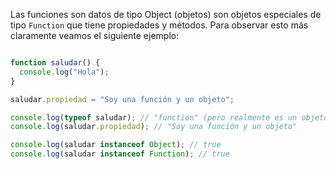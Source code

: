 Las funciones son datos de tipo Object (objetos) son objetos especiales de tipo `Function` que tiene propiedades y métodos. Para observar esto más claramente veamos el siguiente ejemplo:

```javascript

function saludar() {
  console.log("Hola");
}

saludar.propiedad = "Soy una función y un objeto";

console.log(typeof saludar); // "function" (pero realmente es un objeto)
console.log(saludar.propiedad); // "Soy una función y un objeto"

console.log(saludar instanceof Object); // true
console.log(saludar instanceof Function); // true
```